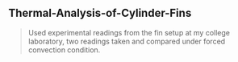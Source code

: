 ## Thermal-Analysis-of-Cylinder-Fins
> Used experimental readings from the fin setup at my college laboratory,
> two readings taken and compared under forced convection condition.

